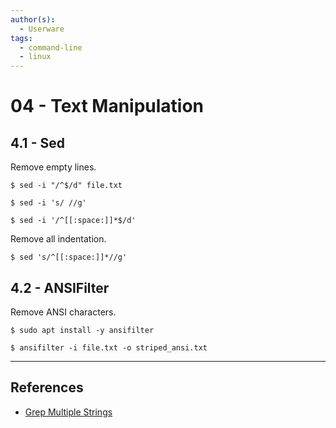 ```yaml
---
author(s):
  - Userware
tags:
  - command-line
  - linux
---
```

# 04 - Text Manipulation

## 4.1 - Sed

Remove empty lines.

```
$ sed -i "/^$/d" file.txt

$ sed -i 's/ //g'

$ sed -i '/^[[:space:]]*$/d'
```

Remove all indentation.

```
$ sed 's/^[[:space:]]*//g'
```

## 4.2 - ANSIFilter

Remove ANSI characters.

```
$ sudo apt install -y ansifilter

$ ansifilter -i file.txt -o striped_ansi.txt
```

---
## References

- [Grep Multiple Strings](https://phoenixnap.com/kb/grep-multiple-strings)